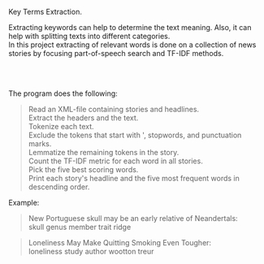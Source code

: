 Key Terms Extraction.


<p>Extracting keywords can help to determine the text meaning. Also, it can help with splitting texts into different categories.<br/>
In this project extracting of relevant words is done on a collection of news stories by focusing part-of-speech search and TF-IDF methods.</p><br/><br/>

The program does the following:
> Read an XML-file containing stories and headlines.<br/>
> Extract the headers and the text.<br/>
> Tokenize each text.<br/>
> Exclude the tokens that start with ', stopwords, and punctuation marks.<br/>
> Lemmatize the remaining tokens in the story.<br/>
> Count the TF-IDF metric for each word in all stories.<br/>
> Pick the five best scoring words.<br/>
> Print each story's headline and the five most frequent words in descending order.<br/>

Example:<br/>
> New Portuguese skull may be an early relative of Neandertals:<br/>
> skull genus member trait ridge<br/>

> Loneliness May Make Quitting Smoking Even Tougher:<br/>
> loneliness study author wootton treur<br/>
